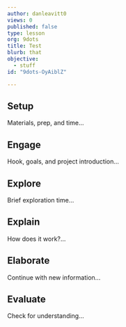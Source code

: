 ```yaml
---
author: danleavitt0
views: 0
published: false
type: lesson
org: 9dots
title: Test
blurb: that
objective: 
  - stuff
id: "9dots-OyAiblZ"

---
```


## Setup
Materials, prep, and time...

## Engage
Hook, goals, and project introduction...

## Explore
Brief exploration time...

## Explain
How does it work?...

## Elaborate
Continue with new information...

## Evaluate
Check for understanding... 
